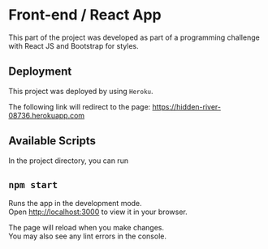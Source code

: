 # Front-end / React App

This part of the project was developed as part of a programming challenge with React JS and Bootstrap for styles.

## Deployment

This project was deployed by using `Heroku`.

The following link will redirect to the page: https://hidden-river-08736.herokuapp.com

## Available Scripts

In the project directory, you can run

## `npm start`

Runs the app in the development mode.\
Open [http://localhost:3000](http://localhost:3000) to view it in your browser.

The page will reload when you make changes.\
You may also see any lint errors in the console.
